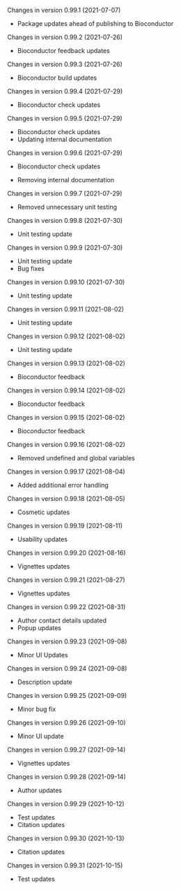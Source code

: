 Changes in version 0.99.1 (2021-07-07)
+ Package updates ahead of publishing to Bioconductor

Changes in version 0.99.2 (2021-07-26)
+ Bioconductor feedback updates

Changes in version 0.99.3 (2021-07-26)
+ Bioconductor build updates

Changes in version 0.99.4 (2021-07-29)
+ Bioconductor check updates

Changes in version 0.99.5 (2021-07-29)
+ Bioconductor check updates
+ Updating internal documentation

Changes in version 0.99.6 (2021-07-29)
+ Bioconductor check updates
- Removing internal documentation

Changes in version 0.99.7 (2021-07-29)
- Removed unnecessary unit testing

Changes in version 0.99.8 (2021-07-30)
+ Unit testing update

Changes in version 0.99.9 (2021-07-30)
+ Unit testing update
+ Bug fixes

Changes in version 0.99.10 (2021-07-30)
+ Unit testing update

Changes in version 0.99.11 (2021-08-02)
+ Unit testing update

Changes in version 0.99.12 (2021-08-02)
+ Unit testing update

Changes in version 0.99.13 (2021-08-02)
+ Bioconductor feedback

Changes in version 0.99.14 (2021-08-02)
+ Bioconductor feedback

Changes in version 0.99.15 (2021-08-02)
+ Bioconductor feedback

Changes in version 0.99.16 (2021-08-02)
- Removed undefined and global variables 

Changes in version 0.99.17 (2021-08-04)
+ Added additional error handling 

Changes in version 0.99.18 (2021-08-05)
+ Cosmetic updates

Changes in version 0.99.19 (2021-08-11)
+ Usability updates

Changes in version 0.99.20 (2021-08-16)
+ Vignettes updates

Changes in version 0.99.21 (2021-08-27)
+ Vignettes updates

Changes in version 0.99.22 (2021-08-31)
+ Author contact details updated 
+ Popup updates

Changes in version 0.99.23 (2021-09-08)
+ Minor UI Updates

Changes in version 0.99.24 (2021-09-08)
+ Description update

Changes in version 0.99.25 (2021-09-09)
+ Minor bug fix

Changes in version 0.99.26 (2021-09-10)
+ Minor UI update

Changes in version 0.99.27 (2021-09-14)
+ Vignettes updates

Changes in version 0.99.28 (2021-09-14)
+ Author updates

Changes in version 0.99.29 (2021-10-12)
+ Test updates
+ Citation updates

Changes in version 0.99.30 (2021-10-13)
+ Citation updates

Changes in version 0.99.31 (2021-10-15)
+ Test updates
